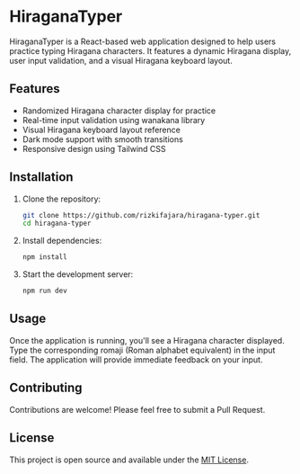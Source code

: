 # HiraganaTyper

HiraganaTyper is a React-based web application designed to help users practice typing Hiragana characters. It features a dynamic Hiragana display, user input validation, and a visual Hiragana keyboard layout.

## Features

- Randomized Hiragana character display for practice
- Real-time input validation using wanakana library
- Visual Hiragana keyboard layout reference
- Dark mode support with smooth transitions
- Responsive design using Tailwind CSS


## Installation

1. Clone the repository:
   ```bash
   git clone https://github.com/rizkifajara/hiragana-typer.git
   cd hiragana-typer
   ```

2. Install dependencies:
   ```bash
   npm install
   ```

3. Start the development server:
   ```bash
   npm run dev
   ```

## Usage

Once the application is running, you'll see a Hiragana character displayed. Type the corresponding romaji (Roman alphabet equivalent) in the input field. The application will provide immediate feedback on your input.

## Contributing

Contributions are welcome! Please feel free to submit a Pull Request.

## License

This project is open source and available under the [MIT License](LICENSE).